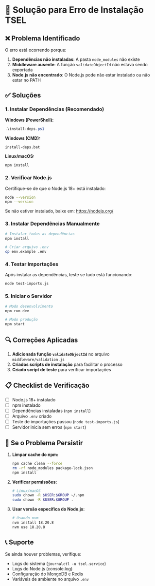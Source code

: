# 🔧 Solução para Erro de Instalação TSEL

## ❌ Problema Identificado

O erro está ocorrendo porque:
1. **Dependências não instaladas**: A pasta `node_modules` não existe
2. **Middleware ausente**: A função `validateObjectId` não estava sendo exportada
3. **Node.js não encontrado**: O Node.js pode não estar instalado ou não estar no PATH

## ✅ Soluções

### 1. Instalar Dependências (Recomendado)

**Windows (PowerShell):**
```powershell
.\install-deps.ps1
```

**Windows (CMD):**
```cmd
install-deps.bat
```

**Linux/macOS:**
```bash
npm install
```

### 2. Verificar Node.js

Certifique-se de que o Node.js 18+ está instalado:

```bash
node --version
npm --version
```

Se não estiver instalado, baixe em: https://nodejs.org/

### 3. Instalar Dependências Manualmente

```bash
# Instalar todas as dependências
npm install

# Criar arquivo .env
cp env.example .env
```

### 4. Testar Importações

Após instalar as dependências, teste se tudo está funcionando:

```bash
node test-imports.js
```

### 5. Iniciar o Servidor

```bash
# Modo desenvolvimento
npm run dev

# Modo produção
npm start
```

## 🔍 Correções Aplicadas

1. **Adicionada função `validateObjectId`** no arquivo `middleware/validation.js`
2. **Criados scripts de instalação** para facilitar o processo
3. **Criado script de teste** para verificar importações

## 📋 Checklist de Verificação

- [ ] Node.js 18+ instalado
- [ ] npm instalado
- [ ] Dependências instaladas (`npm install`)
- [ ] Arquivo `.env` criado
- [ ] Teste de importações passou (`node test-imports.js`)
- [ ] Servidor inicia sem erros (`npm start`)

## 🚨 Se o Problema Persistir

1. **Limpar cache do npm:**
   ```bash
   npm cache clean --force
   rm -rf node_modules package-lock.json
   npm install
   ```

2. **Verificar permissões:**
   ```bash
   # Linux/macOS
   sudo chown -R $USER:$GROUP ~/.npm
   sudo chown -R $USER:$GROUP .
   ```

3. **Usar versão específica do Node.js:**
   ```bash
   # Usando nvm
   nvm install 18.20.8
   nvm use 18.20.8
   ```

## 📞 Suporte

Se ainda houver problemas, verifique:
- Logs do sistema (`journalctl -u tsel.service`)
- Logs do Node.js (console.log)
- Configuração do MongoDB e Redis
- Variáveis de ambiente no arquivo `.env` 